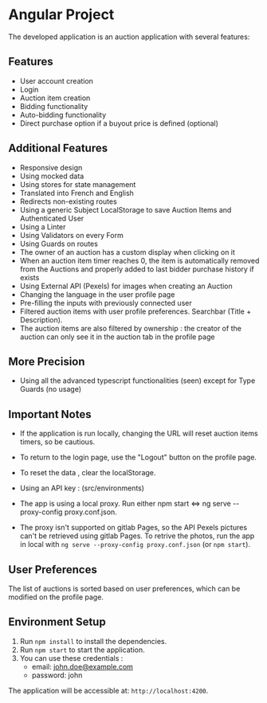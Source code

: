 # Angular Project

The developed application is an auction application with several features:

## Features
- User account creation
- Login
- Auction item creation
- Bidding functionality
- Auto-bidding functionality
- Direct purchase option if a buyout price is defined (optional)

## Additional Features
- Responsive design
- Using mocked data
- Using stores for state management
- Translated into French and English
- Redirects non-existing routes
- Using a generic Subject LocalStorage to save Auction Items and Authenticated User
- Using a Linter
- Using Validators on every Form
- Using Guards on routes
- The owner of an auction has a custom display when clicking on it
- When an auction item timer reaches 0, the item is automatically removed from the Auctions and properly added to last bidder purchase history if exists
- Using External API (Pexels) for images when creating an Auction
- Changing the language in the user profile page
- Pre-filling the inputs with previously connected user
- Filtered auction items with user profile preferences. Searchbar (Title + Description).
- The auction items are also filtered by ownership : the creator of the auction can only see it in the auction tab in the profile page

## More Precision
- Using all the advanced typescript functionalities (seen) except for Type Guards (no usage)

## Important Notes
- If the application is run locally, changing the URL will reset auction items timers, so be cautious.
- To return to the login page, use the "Logout" button on the profile page.
- To reset the data , clear the localStorage.
- Using an API key : (src/environments)

- The app is using a local proxy. Run either npm start <=> ng serve --proxy-config proxy.conf.json.
- The proxy isn't supported on gitlab Pages, so the API Pexels pictures can't be retrieved using gitlab Pages. To retrive the photos, run the app in local
  with `ng serve --proxy-config proxy.conf.json` (or  `npm start`).

## User Preferences
The list of auctions is sorted based on user preferences, which can be modified on the profile page.

## Environment Setup

1. Run `npm install` to install the dependencies.
2. Run `npm start` to start the application.
3. You can use these credentials :
   - email: john.doe@example.com
   - password: john

The application will be accessible at: `http://localhost:4200`.
